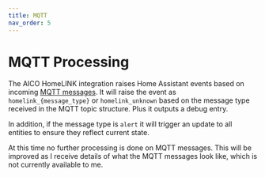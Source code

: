 ```yaml
---
title: MQTT
nav_order: 5
---
```


# MQTT Processing

The AICO HomeLINK integration raises Home Assistant events based on incoming [MQTT messages](https://help.live.homelync.io/hc/en-us/articles/7278758696465-MQTT-Topic-Structure). It will raise the event as `homelink_{message_type}` or `homelink_unknown` based on the message type received in the MQTT topic structure. Plus it outputs a debug entry.

In addition, if the message type is `alert` it will trigger an update to all entities to ensure they reflect current state.

At this time no further processing is done on MQTT messages. This will be improved as I receive details of what the MQTT messages look like, which is not currently available to me.